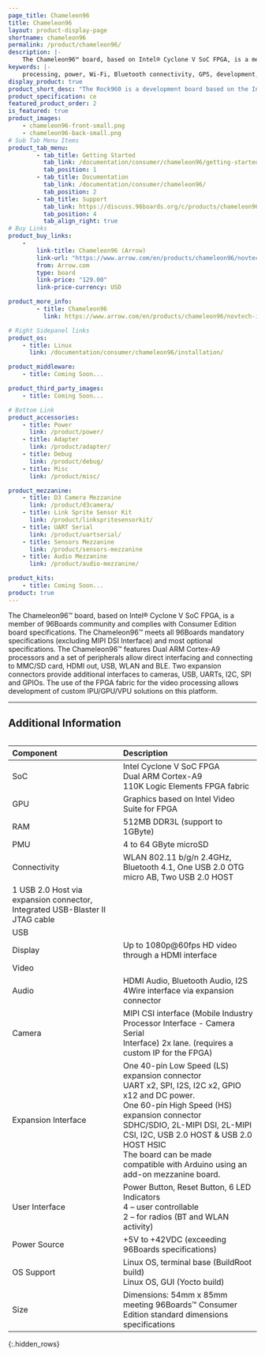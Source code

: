 ```yaml
---
page_title: Chameleon96
title: Chameleon96
layout: product-display-page
shortname: chameleon96
permalink: /product/chameleon96/
description: |-
    The Chameleon96™ board, based on Intel® Cyclone V SoC FPGA, is a member of 96Boards community and complies with Consumer Edition board specifications. The Chameleon96™ meets all 96Boards mandatory specifications (excluding MIPI SDI Interface) and most optional specifications. The Chameleon96™ features Dual ARM Cortex-A9 processors and a set of peripherals allow direct interfacing and connecting to MMC/SD card, HDMI out, USB, WLAN and BLE. Two expansion connectors provide additional interfaces to cameras, USB, UARTs, I2C, SPI and GPIOs. The use of the FPGA fabric for the video processing allows development of custom IPU/GPU/VPU solutions on this platform.
keywords: |-
    processing, power, Wi-Fi, Bluetooth connectivity, GPS, development, board, mid-tier, alter, novtech, arrow, fpga, processor, low cost, Product, Development, Platform
display_product: true
product_short_desc: "The Rock960 is a development board based on the Intel Cyclone V SoC FPGA"
product_specification: ce
featured_product_order: 2
is_featured: true
product_images:
    - chameleon96-front-small.png
    - chameleon96-back-small.png
# Sub Tab Menu Items
product_tab_menu:
        - tab_title: Getting Started
          tab_link: /documentation/consumer/chameleon96/getting-started/
          tab_position: 1
        - tab_title: Documentation
          tab_link: /documentation/consumer/chameleon96/
          tab_position: 2
        - tab_title: Support
          tab_link: https://discuss.96boards.org/c/products/chameleon96/
          tab_position: 4
          tab_align_right: true
# Buy Links
product_buy_links:
    -
        link-title: Chameleon96 (Arrow)
        link-url: "https://www.arrow.com/en/products/chameleon96/novtech-inc"
        from: Arrow.com
        type: board
        link-price: "129.00"
        link-price-currency: USD

product_more_info:
        - title: Chameleon96
          link: https://www.arrow.com/en/products/chameleon96/novtech-inc

# Right Sidepanel links
product_os:
    - title: Linux
      link: /documentation/consumer/chameleon96/installation/

product_middleware:
    - title: Coming Soon...

product_third_party_images:
    - title: Coming Soon...

# Bottom Link
product_accessories:
    - title: Power
      link: /product/power/
    - title: Adapter
      link: /product/adapter/
    - title: Debug
      link: /product/debug/
    - title: Misc
      link: /product/misc/

product_mezzanine:
    - title: D3 Camera Mezzanine
      link: /product/d3camera/
    - title: Link Sprite Sensor Kit
      link: /product/linkspritesensorkit/
    - title: UART Serial
      link: /product/uartserial/
    - title: Sensors Mezzanine
      link: /product/sensors-mezzanine
    - title: Audio Mezzanine
      link: /product/audio-mezzanine/

product_kits:
    - title: Coming Soon...
product: true
---
```

The Chameleon96™ board, based on Intel® Cyclone V SoC FPGA, is a member of 96Boards community and complies with Consumer Edition board specifications. The Chameleon96™ meets all 96Boards mandatory specifications (excluding MIPI DSI Interface) and most optional specifications. The Chameleon96™ features Dual ARM Cortex-A9 processors and a set of peripherals allow direct interfacing and connecting to MMC/SD card, HDMI out, USB, WLAN and BLE. Two expansion connectors provide additional interfaces to cameras, USB, UARTs, I2C, SPI and GPIOs. The use of the FPGA fabric for the video processing allows development of custom IPU/GPU/VPU solutions on this platform.

***

## Additional Information
<div style="overflow-x:scroll;" markdown="1">

|   Component          |   Description                                                                                    |
|:---------------------|:-------------------------------------------------------------------------------------------------|
|  SoC                 | Intel Cyclone V SoC FPGA<br>Dual ARM Cortex-A9<br>110K Logic Elements FPGA fabric                |
|  GPU                 | Graphics based on Intel Video Suite for FPGA                                                     |
|  RAM                 | 512MB DDR3L (support to 1GByte)                                                                  |
|  PMU                 | 4 to 64 GByte microSD                                                                            |
|  Connectivity        | WLAN 802.11 b/g/n 2.4GHz, Bluetooth 4.1, One USB 2.0 OTG micro AB, Two USB 2.0 HOST
1 USB 2.0 Host via expansion connector, Integrated USB-Blaster II JTAG cable                                              |
|  USB                 |                                                                                                  |
|  Display             | Up to 1080p@60fps HD video through a HDMI interface                                              |
|  Video               |                                                                                                  |
|  Audio               | HDMI Audio, Bluetooth Audio, I2S 4Wire interface via expansion connector                         |
|  Camera              | MIPI CSI interface (Mobile Industry<br>Processor Interface - Camera Serial<br>Interface) 2x lane. (requires a custom IP for the FPGA) |
|  Expansion Interface | One 40-pin Low Speed (LS) expansion connector<br>UART x2, SPI, I2S, I2C x2, GPIO x12 and DC power.<br>One 60-pin High Speed (HS) expansion connector<br>SDHC/SDIO, 2L-MIPI DSI, 2L-MIPI CSI, I2C, USB 2.0 HOST & USB 2.0 HOST HSIC<br>The board can be made compatible with Arduino using an add-on mezzanine board.                                                                                                 |
|  User Interface      | Power Button, Reset Button, 6 LED Indicators<br>4 – user controllable<br>2 – for radios (BT and WLAN activity) |
|  Power Source        | +5V to +42VDC (exceeding 96Boards specifications)                                                |
|  OS Support          | Linux OS, terminal base (BuildRoot build)<br>Linux OS, GUI (Yocto build)                         |
|  Size                | Dimensions: 54mm x 85mm meeting 96Boards™ Consumer Edition standard dimensions specifications    |

{:.hidden_rows}

</div>
